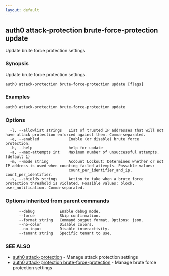 ```yaml
---
layout: default
---
```

## auth0 attack-protection brute-force-protection update

Update brute force protection settings

### Synopsis

Update brute force protection settings.

```
auth0 attack-protection brute-force-protection update [flags]
```

### Examples

```
auth0 attack-protection brute-force-protection update
```

### Options

```
  -l, --allowlist strings   List of trusted IP addresses that will not have attack protection enforced against them. Comma-separated.
  -e, --enabled             Enable (or disable) brute force protection.
  -h, --help                help for update
  -a, --max-attempts int    Maximum number of unsuccessful attempts. (default 1)
  -m, --mode string         Account Lockout: Determines whether or not IP address is used when counting failed attempts. Possible values:
                            count_per_identifier_and_ip, count_per_identifier.
  -s, --shields strings     Action to take when a brute force protection threshold is violated. Possible values: block, user_notification. Comma-separated.
```

### Options inherited from parent commands

```
      --debug           Enable debug mode.
      --force           Skip confirmation.
      --format string   Command output format. Options: json.
      --no-color        Disable colors.
      --no-input        Disable interactivity.
      --tenant string   Specific tenant to use.
```

### SEE ALSO

* [auth0 attack-protection](auth0_attack_protection.md)	 - Manage attack protection settings
* [auth0 attack-protection brute-force-protection](auth0_attack_protection_brute_force_protection.md)	 - Manage brute force protection settings
